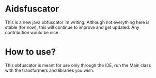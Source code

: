 # Aidsfuscator

This is a new java obfuscator im writing. Although not everything here is stable (for now), this will continue to improve and get updated. Any contribution would be nice.

# How to use?

This obfuscator is meant for use only through the IDE, run the Main class with the transformers and libraries you wish.
